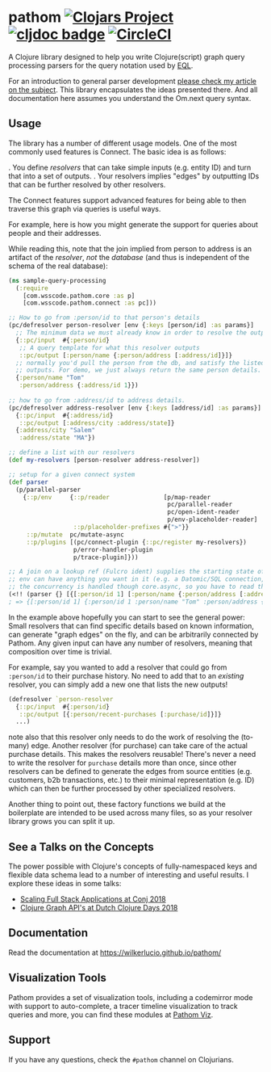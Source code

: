 # pathom [![Clojars Project](https://img.shields.io/clojars/v/com.wsscode/pathom.svg)](https://clojars.org/com.wsscode/pathom) [![cljdoc badge](https://cljdoc.xyz/badge/com.wsscode/pathom)](https://cljdoc.xyz/d/com.wsscode/pathom/CURRENT) [![CircleCI](https://circleci.com/gh/wilkerlucio/pathom.svg?style=svg)](https://circleci.com/gh/wilkerlucio/pathom)

A Clojure library designed to help you write Clojure(script) graph query processing
parsers for the query notation used by [EQL](http://edn-query-language.org).

For an introduction to general parser development
[please check my article on the subject](https://medium.com/@wilkerlucio/implementing-custom-om-next-parsers-f20ca6db1664).
This library encapsulates the ideas presented there.
And all documentation here assumes you understand the Om.next query syntax.

## Usage

The library has a number of different usage models. One of the most commonly
used features is Connect.  The basic idea is as follows:

. You define *resolvers* that can take simple inputs (e.g. entity ID) and turn
that into a set of outputs.
. Your resolvers implies "edges" by outputting IDs that can be further resolved
by other resolvers.

The Connect features support advanced features for being able to then traverse
this graph via queries is useful ways.

For example, here is how you might generate the support for queries about
people and their addresses.

While reading this, note that the join implied from person to address is an artifact
of the *resolver*, *not* the *database* (and thus is independent of the schema
of the real database):

```clojure
(ns sample-query-processing
  (:require
    [com.wsscode.pathom.core :as p]
    [com.wsscode.pathom.connect :as pc]))

;; How to go from :person/id to that person's details
(pc/defresolver person-resolver [env {:keys [person/id] :as params}]
  ;; The minimum data we must already know in order to resolve the outputs
  {::pc/input  #{:person/id}
   ;; A query template for what this resolver outputs
   ::pc/output [:person/name {:person/address [:address/id]}]}
  ;; normally you'd pull the person from the db, and satisfy the listed
  ;; outputs. For demo, we just always return the same person details.
  {:person/name "Tom"
   :person/address {:address/id 1}})
     
;; how to go from :address/id to address details.
(pc/defresolver address-resolver [env {:keys [address/id] :as params}]
  {::pc/input  #{:address/id}
   ::pc/output [:address/city :address/state]}
  {:address/city "Salem"
   :address/state "MA"})

;; define a list with our resolvers
(def my-resolvers [person-resolver address-resolver])

;; setup for a given connect system
(def parser
  (p/parallel-parser
    {::p/env     {::p/reader               [p/map-reader
                                            pc/parallel-reader
                                            pc/open-ident-reader
                                            p/env-placeholder-reader]
                  ::p/placeholder-prefixes #{">"}}
     ::p/mutate  pc/mutate-async
     ::p/plugins [(pc/connect-plugin {::pc/register my-resolvers})
                  p/error-handler-plugin
                  p/trace-plugin]}))

;; A join on a lookup ref (Fulcro ident) supplies the starting state of :person/id 1.
;; env can have anything you want in it (e.g. a Datomic/SQL connection, network service endpoint, etc.)
;; the concurrency is handled though core.async, so you have to read the channel to get the output
(<!! (parser {} [{[:person/id 1] [:person/name {:person/address [:address/city]}]}]))
; => {[:person/id 1] {:person/id 1 :person/name "Tom" :person/address {:address/city "Salem}}}
```

In the example above hopefully you can start to see the general power: Small resolvers
that can find specific details based on known information, can generate
"graph edges" on the fly, and can be arbitrarily connected by Pathom.  Any given
input can have any number of resolvers, meaning that composition over time is trivial.

For example, say you wanted to add a resolver that could go from `:person/id` to
their purchase history.  No need to add that to an *existing* resolver, you can
simply add a new one that lists the new outputs!

```clojure
(defresolver `person-resolver
  {::pc/input  #{:person/id}
   ::pc/output [{:person/recent-purchases [:purchase/id]}]}
  ...)
```

note also that this resolver only needs to do the work of resolving the (to-many) edge. Another
resolver (for purchase) can take care of the actual purchase details.  This makes
the resolvers reusable!  There's never a need to write the resolver for `purchase` details
more than once, since other resolvers can be defined to generate the edges from source
entities  (e.g. customers, b2b transactions, etc.) to their minimal representation
(e.g. ID) which can then be further processed by other specialized resolvers.

Another thing to point out, these factory functions we build at the boilerplate are intended
to be used across many files, so as your resolver library grows you can split it up.

## See a Talks on the Concepts

The power possible with Clojure's concepts of fully-namespaced keys and
flexible data schema lead to a number of interesting and useful results.
I explore these ideas in some talks:

- [Scaling Full Stack Applications at Conj 2018](https://www.youtube.com/watch?v=yyVKf2U8YVg)
- [Clojure Graph API's at Dutch Clojure Days 2018](https://www.youtube.com/watch?v=r3zywlNflJI)

## Documentation

Read the documentation at https://wilkerlucio.github.io/pathom/

## Visualization Tools

Pathom provides a set of visualization tools, including a codemirror mode with support to
auto-complete, a tracer timeline visualization to track queries and more, you can find these
modules at [Pathom Viz](https://github.com/wilkerlucio/pathom-viz/).

## Support

If you have any questions, check the `#pathom` channel on Clojurians.
